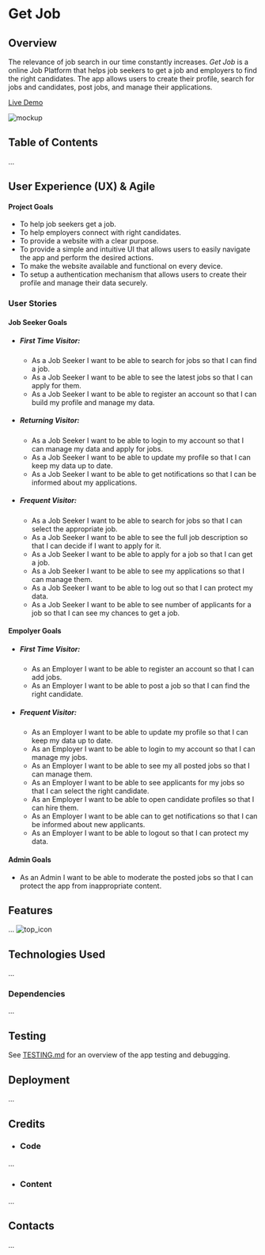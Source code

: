 # Get Job
## Overview
The relevance of job search in our time constantly increases. _Get Job_ is a online Job Platform that helps job seekers to get a job and employers to find the right candidates. The app allows users to create their profile, search for jobs and candidates, post jobs, and manage their applications.


[Live Demo](http://get-job.live)

![mockup]()

## Table of Contents
...

## User Experience (UX) & Agile

#### Project Goals
- To help job seekers get a job.
- To help employers connect with right candidates.
- To provide a website with a clear purpose.
- To provide a simple and intuitive UI that allows users to easily navigate the app and perform the desired actions.
- To make the website available and functional on every device.
- To setup a authentication mechanism that allows users to create their profile and manage their data securely.


### User Stories
#### Job Seeker Goals
- ##### First Time Visitor:
    - As a Job Seeker I want to be able to search for jobs so that I can find a job.
    - As a Job Seeker I want to be able to see the latest jobs so that I can apply for them.
    - As a Job Seeker I want to be able to register an account so that I can build my profile and manage my data.

- ##### Returning Visitor:
    - As a Job Seeker I want to be able to login to my account so that I can manage my data and apply for jobs.
    - As a Job Seeker I want to be able to update my profile so that I can keep my data up to date.
    - As a Job Seeker I want to be able to get notifications so that I can be informed about my applications.

- ##### Frequent Visitor:
    - As a Job Seeker I want to be able to search for jobs so that I can select the appropriate job.
    - As a Job Seeker I want to be able to see the full job description so that I can decide if I want to apply for it.
    - As a Job Seeker I want to be able to apply for a job so that I can get a job.
    - As a Job Seeker I want to be able to see my applications so that I can manage them.
    - As a Job Seeker I want to be able to log out so that I can protect my data.
    - As a Job Seeker I want to be able to see number of applicants for a job so that I can see my chances to get a job.

#### Empolyer Goals
- ##### First Time Visitor:
    - As an Employer I want to be able to register an account so that I can add jobs.
    - As an Employer I want to be able to post a job so that I can find the right candidate.

- ##### Frequent Visitor:
    - As an Employer I want to be able to update my profile so that I can keep my data up to date.
    - As an Employer I want to be able to login to my account so that I can manage my jobs.
    - As an Employer I want to be able to see my all posted jobs so that I can manage them.
    - As an Employer I want to be able to see applicants for my jobs so that I can select the right candidate.
    - As an Employer I want to be able to open candidate profiles so that I can hire them.
    - As an Employer I want to be able can to get notifications so that I can be informed about new applicants.
    - As an Employer I want to be able to logout so that I can protect my data.

#### Admin Goals
- As an Admin I want to be able to moderate the posted jobs so that I can protect the app from inappropriate content.

## Features
...
![top_icon]()

## Technologies Used
...

### Dependencies
...


## Testing
See [TESTING.md]() for an overview of the app testing and debugging.

## Deployment
...

## Credits
- ### Code
...

- ### Content
...

## Contacts
...